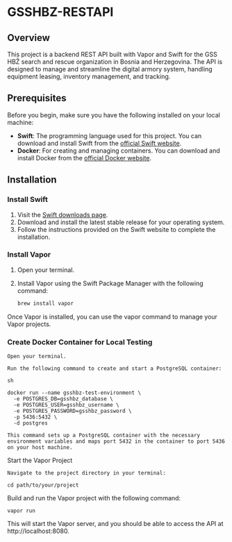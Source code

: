 # GSSHBZ-RESTAPI

## Overview

This project is a backend REST API built with Vapor and Swift for the GSS HBŽ search and rescue organization in Bosnia and Herzegovina. The API is designed to manage and streamline the digital armory system, handling equipment leasing, inventory management, and tracking.

## Prerequisites

Before you begin, make sure you have the following installed on your local machine:

- **Swift**: The programming language used for this project. You can download and install Swift from the [official Swift website](https://swift.org/download/).
- **Docker**: For creating and managing containers. You can download and install Docker from the [official Docker website](https://www.docker.com/products/docker-desktop).

## Installation

### Install Swift

1. Visit the [Swift downloads page](https://swift.org/download/).
2. Download and install the latest stable release for your operating system.
3. Follow the instructions provided on the Swift website to complete the installation.

### Install Vapor

1. Open your terminal.
2. Install Vapor using the Swift Package Manager with the following command:

   ```sh
   brew install vapor

Once Vapor is installed, you can use the vapor command to manage your Vapor projects.

### Create Docker Container for Local Testing

    Open your terminal.

    Run the following command to create and start a PostgreSQL container:

    sh

    docker run --name gsshbz-test-environment \
      -e POSTGRES_DB=gsshbz_database \
      -e POSTGRES_USER=gsshbz_username \
      -e POSTGRES_PASSWORD=gsshbz_password \
      -p 5436:5432 \
      -d postgres

    This command sets up a PostgreSQL container with the necessary environment variables and maps port 5432 in the container to port 5436 on your host machine.

Start the Vapor Project

    Navigate to the project directory in your terminal:

    cd path/to/your/project

Build and run the Vapor project with the following command:

    vapor run

This will start the Vapor server, and you should be able to access the API at http://localhost:8080.
